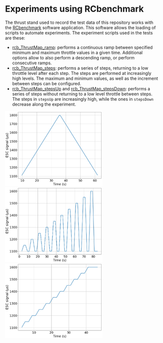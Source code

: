 # Experiments using RCbenchmark

The thrust stand used to record the test data of this repository works with the [RCbenchmark](https://www.tytorobotics.com/pages/rcbenchmark-software?srsltid=AfmBOoplVTaXTnj7UVUPZncaaGceY2aUXAr7xT3j2jto4vNWKTdj7LbD) software application. This software allows the loading of scripts to automate experiments. The experiment scripts used in the tests are these:

- [rcb_ThrustMap_ramp](./rcb_ThrustMap_ramp.js): performs a continuous ramp between specified minimum and maximum throttle values in a given time. Additional options allow to also perform a descending ramp, or perform consecutive ramps.
- [rcb_ThrustMap_steps](./rcb_ThrustMap_steps.js): performs a series of steps, returning to a low throttle level after each step. The steps are performed at increasingly high levels. The maximum and minimum values, as well as the increment between steps can be configured.
- [rcb_ThrustMap_stepsUp](./rcb_ThrustMap_stepsUp.js) and [rcb_ThrustMap_stepsDown](./rcb_ThrustMap_stepsDown.js): performs a series of steps without returning to a low level throttle between steps. The steps in `stepsUp` are increasingly high, while the ones in `stepsDown` decrease along the experiment.


<img src="../../figures/ramp-exp.png" alt="ramp" width="320"/> <img src="../../figures/steps-exp.png" alt="steps" width="320"/> <img src="../../figures/stepup-exp.png" alt="stepsup" width="320"/>
